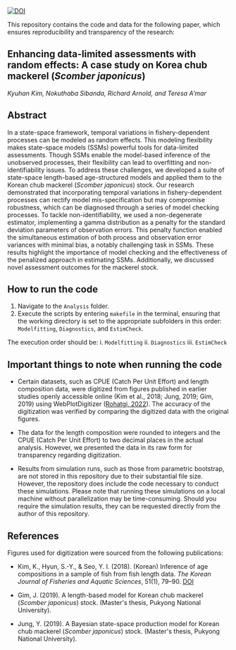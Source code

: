 [![DOI](https://zenodo.org/badge/DOI/10.5281/zenodo.10362006.svg)](https://doi.org/10.5281/zenodo.10362006)

This repository contains the code and data for the following paper, which ensures reproducibility and transparency of the research:

## **Enhancing data-limited assessments with random effects: A case study on Korea chub mackerel (_Scomber japonicus_)**

*Kyuhan Kim, Nokuthaba Sibanda, Richard Arnold, and Teresa A'mar*

## Abstract

In a state-space framework, temporal variations in fishery-dependent processes can be modeled as random effects. This modeling flexibility makes state-space models (SSMs) powerful tools for data-limited assessments. Though SSMs enable the model-based inference of the unobserved processes, their flexibility can lead to overfitting and non-identifiability issues. To address these challenges, we developed a suite of state-space length-based age-structured models and applied them to the Korean chub mackerel (_Scomber japonicus_) stock. Our research demonstrated that incorporating temporal variations in fishery-dependent processes can rectify model mis-specification but may compromise robustness, which can be diagnosed through a series of model checking processes. To tackle non-identifiability, we used a non-degenerate estimator, implementing a gamma distribution as a penalty for the standard deviation parameters of observation errors. This penalty function enabled the simultaneous estimation of both process and observation error variances with minimal bias, a notably challenging task in SSMs. These results highlight the importance of model checking and the effectiveness of the penalized approach in estimating SSMs. Additionally, we discussed novel assessment outcomes for the mackerel stock.

## How to run the code

1. Navigate to the `Analysis` folder.
2. Execute the scripts by entering `makefile` in the terminal, ensuring that the working directory is set to the appropriate subfolders in this order: `Modelfitting`, `Diagnostics`, and `EstimCheck`.

The execution order should be:
  i. `Modelfitting`
  ii. `Diagnostics`
  iii. `EstimCheck`

## Important things to note when running the code

- Certain datasets, such as CPUE (Catch Per Unit Effort) and length composition data, were digitized from figures published in earlier studies openly accessible online (Kim et al., 2018; Jung, 2019; Gim, 2019) using WebPlotDigitizer ([Rohatgi, 2022](https://automeris.io/WebPlotDigitizer/)). The accuracy of the digitization was verified by comparing the digitized data with the original figures. 

- The data for the length composition were rounded to integers and the CPUE (Catch Per Unit Effort) to two decimal places in the actual analysis. However, we presented the data in its raw form for transparency regarding digitization.

- Results from simulation runs, such as those from parametric bootstrap, are not stored in this repository due to their substantial file size. However, the repository does include the code necessary to conduct these simulations. Please note that running these simulations on a local machine without parallelization may be time-consuming. Should you require the simulation results, they can be requested directly from the author of this repository.

## References

Figures used for digitization were sourced from the following publications:

- Kim, K., Hyun, S.-Y., & Seo, Y. I. (2018). (Korean) Inference of age compositions in a sample of fish from fish length data. *The Korean Journal of Fisheries and Aquatic Sciences*, 51(1), 79–90. [DOI](https://doi.org/10.5657/KFAS.2018.0079)

- Gim, J. (2019). A length-based model for Korean chub mackerel (*Scomber japonicus*) stock. (Master's thesis, Pukyong National University).

- Jung, Y. (2019). A Bayesian state-space production model for Korean chub mackerel (*Scomber japonicus*) stock. (Master's thesis, Pukyong National University).

